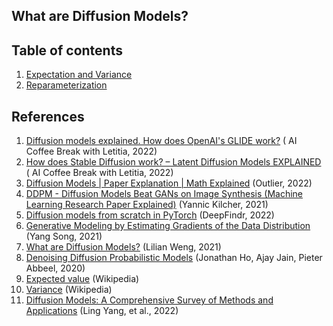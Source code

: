 ## What are Diffusion Models?

## Table of contents
1. [Expectation and Variance](https://github.com/phykn/diffusion_models_tutorial/blob/main/00_theory/01_expectation_and_variance.ipynb)
2. [Reparameterization](https://github.com/phykn/diffusion_models_tutorial/blob/main/00_theory/02_reparameterization.ipynb)

## References
1. [Diffusion models explained. How does OpenAI's GLIDE work?](https://youtu.be/344w5h24-h8) (
AI Coffee Break with Letitia, 2022)
2. [How does Stable Diffusion work? – Latent Diffusion Models EXPLAINED](https://youtu.be/J87hffSMB60) (
AI Coffee Break with Letitia, 2022)
3. [Diffusion Models | Paper Explanation | Math Explained](https://youtu.be/HoKDTa5jHvg) (Outlier, 2022)
4. [DDPM - Diffusion Models Beat GANs on Image Synthesis (Machine Learning Research Paper Explained)](https://youtu.be/W-O7AZNzbzQ) (Yannic Kilcher, 2021)
5. [Diffusion models from scratch in PyTorch](https://youtu.be/a4Yfz2FxXiY) (DeepFindr, 2022)
6. [Generative Modeling by Estimating Gradients of the Data Distribution](https://yang-song.net/blog/2021/score) (Yang Song, 2021)
7. [What are Diffusion Models?](https://lilianweng.github.io/posts/2021-07-11-diffusion-models) (Lilian Weng, 2021)
8. [Denoising Diffusion Probabilistic Models](https://arxiv.org/abs/2006.11239) (Jonathan Ho, Ajay Jain, Pieter Abbeel, 2020)
9. [Expected value](https://en.wikipedia.org/wiki/Expected_value) (Wikipedia)
10. [Variance](https://en.wikipedia.org/wiki/Variance) (Wikipedia)
11. [Diffusion Models: A Comprehensive Survey of Methods and Applications](https://arxiv.org/abs/2209.00796) (Ling Yang, et al., 2022)
